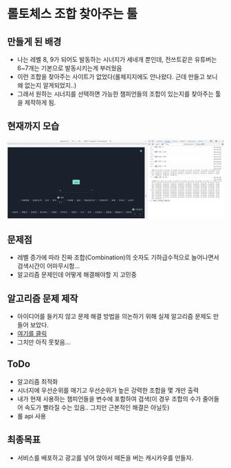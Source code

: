 # 롤토체스 조합 찾아주는 툴

## 만들게 된 배경

- 나는 레벨 8, 9가 되어도 발동하는 시너지가 세네개 뿐인데, 전쓰트같은 유튜버는 6~7개는 기본으로 발동시키는게 부러웠음
- 이런 조합을 찾아주는 사이트가 없었다(롤체지지에도 안나왔다. 근데 만들고 보니 왜 없는지 알게되었지..)
- 그래서 원하는 시너지를 선택하면 가능한 챔피언들의 조합이 있는지를 찾아주는 툴을 제작하게 됨.

## 현재까지 모습

![image-20210929023007700](README.assets/image-20210929023007700.png)

## 문제점

- 레벨 증가에 따라 진짜 조합(Combination)의 숫자도 기하급수적으로 늘어나면서 검색시간이 어마무시함...
- 알고리즘 문제인데 어떻게 해결해야할 지 고민중

## 알고리즘 문제 제작

- 아이디어를 들키지 않고 문제 해결 방법을 의논하기 위해 실제 알고리즘 문제도 만들어 보았다.
- [여기를 클릭](./algo.md)
- 그치만 아직 못찾음...

## ToDo

- 알고리즘 최적화
- 시너지에 우선순위를 매기고 우선순위가 높은 강력한 조합을 몇 개만 출력
- 내가 현재 사용하는 챔피언들을 변수에 포함하여 검색(이 경우 조합의 수가 줄어들어 속도가 빨라질 수는 있음.. 그치만 근본적인 해결은 아닐듯)
- 롤 api 사용

## 최종목표

- 서비스를 배포하고 광고를 넣어 앉아서 떼돈을 버는 캐시카우를 만들자.
